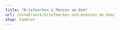 ```yaml
---
title: "Briefmarken & Münzen am Dom"
url: /osnabrueck/briefmarken-und-muenzen-am-dom/
shop: Sammler
---
```


